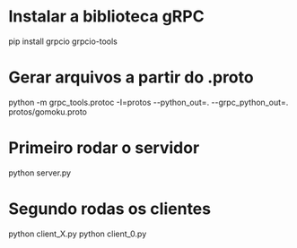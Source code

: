# Instalar a biblioteca gRPC

pip install grpcio grpcio-tools

# Gerar arquivos a partir do .proto

python -m grpc_tools.protoc -I=protos --python_out=. --grpc_python_out=. protos/gomoku.proto

# Primeiro rodar o servidor

python server.py

# Segundo rodas os clientes

python client_X.py
python client_0.py

